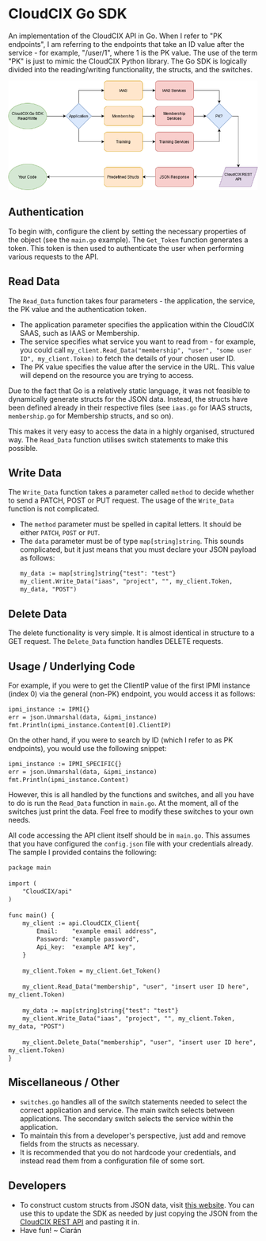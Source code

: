 # CloudCIX Go SDK

An implementation of the CloudCIX API in Go. When I refer to "PK endpoints", I
am referring to the endpoints that take an ID value after the service - for 
example, "/user/1", where 1 is the PK value. The use of the term "PK" is just 
to mimic the CloudCIX Python library. The Go SDK is logically divided into 
the reading/writing functionality, the structs, and the switches.

![Flowchart](https://raw.githubusercontent.com/ciarancotter/cixlogo/main/flowchart_go_sdk.png "Go SDK Flowchart")

## Authentication
To begin with, configure the client by setting the necessary properties of the 
object (see the `main.go` example).
The `Get_Token` function generates a token. This token is then used to 
authenticate the user when performing various requests to the API.

## Read Data

The `Read_Data` function takes four parameters - the application, 
the service, the PK value and the authentication token. 
- The application parameter specifies the application within the CloudCIX SAAS, 
  such as IAAS or Membership. 
- The service specifies what service you want to read from - for 
  example, you could call 
  `my_client.Read_Data("membership", "user", "some user ID", my_client.Token)` 
  to fetch the details of your chosen user ID.
- The PK value specifies the value after the service in the URL. 
  This value will depend on the resource you are trying to access.

Due to the fact that Go is a relatively static language, it was not feasible to 
dynamically generate structs for the JSON data. Instead, the structs have been
defined already in their respective files (see `iaas.go` for IAAS structs,
`membership.go` for Membership structs, and so on). 

This makes it very easy to access the data in a highly organised, structured 
way. The `Read_Data` function utilises switch statements to make this possible.

## Write Data

The `Write_Data` function takes a parameter called `method` to decide whether to
send a PATCH, POST or PUT request. The usage of the `Write_Data` function is not
complicated.
- The `method` parameter must be spelled in capital letters. It should be either
  `PATCH`, `POST` or `PUT`.
- The `data` parameter must be of type `map[string]string`. This sounds
  complicated, but it just means that you must declare your JSON payload as
  follows: 
  ```
  my_data := map[string]string{"test": "test"}
  my_client.Write_Data("iaas", "project", "", my_client.Token, my_data, "POST")
  ```

## Delete Data 

The delete functionality is very simple. It is almost identical in structure
to a GET request. The `Delete_Data` function handles DELETE requests.

## Usage / Underlying Code

For example, if you were to get the ClientIP value of the first IPMI instance 
(index 0) via the general (non-PK) endpoint, you would access it as follows:

```
ipmi_instance := IPMI{}
err = json.Unmarshal(data, &ipmi_instance)
fmt.Println(ipmi_instance.Content[0].ClientIP)
```

On the other hand, if you were to search by ID (which I refer to as PK 
endpoints), you would use the following snippet:

```
ipmi_instance := IPMI_SPECIFIC{}
err = json.Unmarshal(data, &ipmi_instance)
fmt.Println(ipmi_instance.Content)
```

However, this is all handled by the functions and switches, and all you have to
do is run the `Read_Data` function in `main.go`. At the moment, all of the 
switches just print the data. Feel free to modify these switches to your own 
needs.

All code accessing the API client itself should be in `main.go`. 
This assumes that you have configured the `config.json` file with 
your credentials already. The sample I provided contains the following:

```
package main

import (
	"CloudCIX/api"
)

func main() {
	my_client := api.CloudCIX_Client{
		Email:    "example email address",
		Password: "example password",
		Api_key:  "example API key",
	}

	my_client.Token = my_client.Get_Token()

	my_client.Read_Data("membership", "user", "insert user ID here", my_client.Token)

	my_data := map[string]string{"test": "test"}
	my_client.Write_Data("iaas", "project", "", my_client.Token, my_data, "POST")

	my_client.Delete_Data("membership", "user", "insert user ID here", my_client.Token)
}
```

## Miscellaneous / Other
- `switches.go` handles all of the switch statements needed to select the 
   correct application and service. The main switch selects between 
   applications. The secondary switch selects the service within the application.
- To maintain this from a developer's perspective, just add and remove fields 
  from the structs as necessary. 
- It is recommended that you do not hardcode your credentials, and instead read 
  them from a configuration file of some sort.

## Developers
- To construct custom structs from JSON data, visit 
  [this website](https://mholt.github.io/json-to-go/). You can use this to 
  update the SDK as needed by just copying the JSON from the 
  [CloudCIX REST API](https://docs.cloudcix.com/) and pasting it in.
- Have fun! ~ Ciarán

